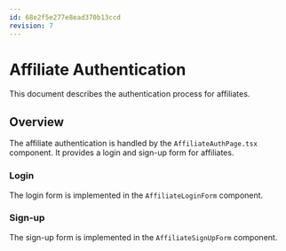 ```yaml
---
id: 68e2f5e277e8ead370b13ccd
revision: 7
---
```


# Affiliate Authentication

This document describes the authentication process for affiliates.

## Overview

The affiliate authentication is handled by the `AffiliateAuthPage.tsx` component. It provides a login and sign-up form for affiliates.

### Login

The login form is implemented in the `AffiliateLoginForm` component.

### Sign-up

The sign-up form is implemented in the `AffiliateSignUpForm` component.